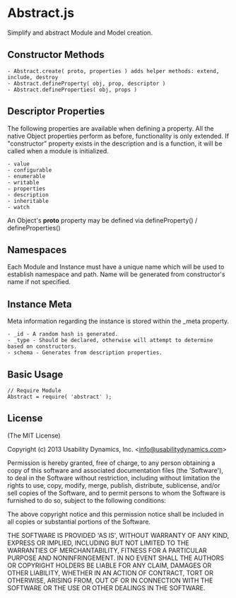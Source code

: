 # Abstract.js
Simplify and abstract Module and Model creation.

## Constructor Methods

    - Abstract.create( proto, properties ) adds helper methods: extend, include, destroy
    - Abstract.defineProperty( obj, prop, descriptor )
    - Abstract.defineProperties( obj, props )

## Descriptor Properties
The following properties are available when defining a property.
All the native Object properties perform as before, functionality is only extended.
If "constructor" property exists in the description and is a function, it will be called when a module is initialized.

    - value
    - configurable
    - enumerable
    - writable
    - properties
    - description
    - inheritable
    - watch

An Object's __proto__ property may be defined via defineProperty() / defineProperties()

## Namespaces
Each Module and Instance must have a unique name which will be used to establish namespace and path. Name will be generated from constructor's name if not specified.

## Instance Meta
Meta information regarding the instance is stored within the _meta property.

    - _id - A random hash is generated.
    - _type - Should be declared, otherwise will attempt to determine based on constructors.
    - schema - Generates from description properties.

## Basic Usage

    // Require Module
    Abstract = require( 'abstract' );

## License

(The MIT License)

Copyright (c) 2013 Usability Dynamics, Inc. &lt;info@usabilitydynamics.com&gt;

Permission is hereby granted, free of charge, to any person obtaining
a copy of this software and associated documentation files (the
'Software'), to deal in the Software without restriction, including
without limitation the rights to use, copy, modify, merge, publish,
distribute, sublicense, and/or sell copies of the Software, and to
permit persons to whom the Software is furnished to do so, subject to
the following conditions:

The above copyright notice and this permission notice shall be
included in all copies or substantial portions of the Software.

THE SOFTWARE IS PROVIDED 'AS IS', WITHOUT WARRANTY OF ANY KIND,
EXPRESS OR IMPLIED, INCLUDING BUT NOT LIMITED TO THE WARRANTIES OF
MERCHANTABILITY, FITNESS FOR A PARTICULAR PURPOSE AND NONINFRINGEMENT.
IN NO EVENT SHALL THE AUTHORS OR COPYRIGHT HOLDERS BE LIABLE FOR ANY
CLAIM, DAMAGES OR OTHER LIABILITY, WHETHER IN AN ACTION OF CONTRACT,
TORT OR OTHERWISE, ARISING FROM, OUT OF OR IN CONNECTION WITH THE
SOFTWARE OR THE USE OR OTHER DEALINGS IN THE SOFTWARE.
